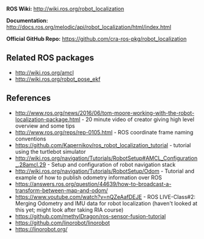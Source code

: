 **ROS Wiki:** <http://wiki.ros.org/robot_localization>

**Documentation:** <http://docs.ros.org/melodic/api/robot_localization/html/index.html>

**Official GitHub Repo:** <https://github.com/cra-ros-pkg/robot_localization>



## Related ROS packages

* <http://wiki.ros.org/amcl>
* <http://wiki.ros.org/robot_pose_ekf>

## References

* <http://www.ros.org/news/2016/06/tom-moore-working-with-the-robot-localization-package.html> - 20 minute video of creator giving high level overview and some tips
* <http://www.ros.org/reps/rep-0105.html> - ROS coordinate frame naming conventions
* <https://github.com/Kapernikov/ros_robot_localization_tutorial> - tutorial using the turtlebot simulator
* <http://wiki.ros.org/navigation/Tutorials/RobotSetup#AMCL_Configuration_.28amcl.29> - Setup and configuration of robot navigation stack
* <http://wiki.ros.org/navigation/Tutorials/RobotSetup/Odom> - Tutorial and example of how to publish odometry information over ROS
* <https://answers.ros.org/question/44639/how-to-broadcast-a-transform-between-map-and-odom/>
* <https://www.youtube.com/watch?v=nQZeAafDEJE> - ROS LIVE-Class#2: Merging Odometry and IMU data for robot localization (haven't looked at this yet; might look after taking RIA course)
* <https://github.com/methylDragon/ros-sensor-fusion-tutorial>
* <https://github.com/linorobot/linorobot>
* <https://linorobot.org/>